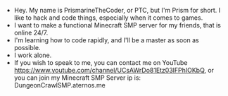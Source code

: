 - Hey. My name is PrismarineTheCoder, or PTC, but I'm Prism for short. I like to hack and code things, especially when it comes to games.
- I want to make a functional Minecraft SMP server for my friends, that is online 24/7.
- I'm learning how to code rapidly, and I'll be a master as soon as possible.
- I work alone.
- If you wish to speak to me, you can contact me on YouTube https://www.youtube.com/channel/UCsAWrDo81Etz03lFPhIOKbQ, or you can join my Minecraft SMP Server ip is: DungeonCrawlSMP.aternos.me
<!---
PrismarineTheCoder/PrismarineTheCoder is a ✨ special ✨ repository because its `README.md` (this file) appears on your GitHub profile.
You can click the Preview link to take a look at your changes.
--->
